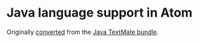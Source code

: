 # Java language support in Atom

Originally [converted](http://atom.io/docs/latest/converting-a-text-mate-bundle)
from the [Java TextMate bundle](https://github.com/textmate/java.tmbundle).
